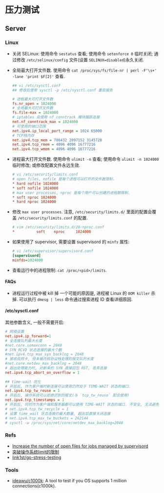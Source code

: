 # 压力测试

## Server
### Linux
* 关闭 SELinux: 使用命令 `sestatus` 查看; 使用命令 `setenforce 0` 临时关闭; 通过修改 `/etc/selinux/config` 文件(设置 `SELINUX=disabled`)永久关闭.
* 全局最大打开文件数. 使用命令 `cat /proc/sys/fs/file-nr | perl -F'\s+' -lane 'print $F[2]'` 查看.
    
    ```ini
    ## vi /etc/sysctl.conf
    ## 修改后使用 sysctl -p /etc/sysctl.conf 重启服务
    
    # 进程最大可打开文件数
    fs.nr_open = 1024000
    # 全局最大可打开文件数
    fs.file-max = 1024000
    # iptables 会使用 nf_conntrack 模块跟踪连接
    net.nf_conntrack_max = 1024000
    # 可使用的端口范围
    net.ipv4.ip_local_port_range = 1024 65000
    # TCP栈内存
    net.ipv4.tcp_mem = 786432 2097152 3145728
    net.ipv4.tcp_rmem = 4096 4096 16777216
    net.ipv4.tcp_wmem = 4096 4096 16777216
    
    ```
    
* 进程最大打开文件数. 使用命令 `ulimit -n` 查看; 使用命令 `ulimit -n 1024000` 临时修改; 或修改配置文件永远生效.

    ```ini
    # vi /etc/security/limits.conf
    # open files, nofile 是每个进程可以打开的文件数限制.
    * hard nofile 1024000
    * soft nofile 1024000
    # max user processes, nproc 是每个用户可以创建的进程数限制.
    * soft nproc 1024000
    * hard nproc 1024000
    
    ```
    
* 修改 `max user processes`. 注意, `/etc/security/limits.d/` 里面的配置会覆盖 `/etc/security/limits.conf` 的配置.

    ```ini
    # vim /etc/security/limits.d/20-nproc.conf
    *          soft    nproc     1024000

    ```    
    
* 如果使用了 supervisor, 需要设置 supervisord 的 `minfs` 属性:

    ```ini
    # vi /etc/supervisor/supervisord.conf
    [supervisord]
    minfds=1024000
    ```    
    
* 查看运行中的进程限制: `cat /proc/<pid>/limits`.

#### FAQs
* 进程运行过程中被 kill 掉
    一个可能的原因是, 进程被 Linux 的 `OOM killer` 杀掉. 可以执行 `dmesg | less` 命令通过搜索进程 ID 查看详细原因.
    
    
#### /etc/sysctl.conf

其他参数含义, 一般不需要开启:  

```ini
# 网络设置
net.ipv4.ip_forward=1
# 全连接队列最大长度
#net.core.somaxconn = 2048
# SYN_RCVD 状态连接的最大个数
#net.ipv4.tcp_max_syn_backlog = 2048
# 接收自网卡, 但未被内核协议栈处理的报文队列长度
#net.core.netdev_max_backlog = 2048
# 超出处理能力时, 对新来的 SYN 直接回包 RST, 丢弃连接
net.ipv4.tcp_abort_on_overflow = 1
    
## time-wait 优化
# 开启后, 作为客户端时新连接可以使用仍然处于 TIME-WAIT 状态的端口.
net.ipv4.tcp_tw_reuse = 1
# 开启后, 操作系统可以拒绝迟到的报文(与 `tcp_tw_reuse` 配合使用)
net.ipv4.tcp_timestamps = 1
# 开启后, 同时作为客户端和服务器都可以使用 TIME-WAIT 状态的端口. 不安全, 无法避免报文延迟, 重复等问题给新连接千万混乱.
# net.ipv4.tcp_tw_recycle = 1
# 设置 time_wait 状态连接的最大数量, 超出后直接关闭连接
# net.ipv4.tcp_max_tw_buckets = 262144
# sysctl -w /proc/sys/net/core/netdev_max_backlog=2048
```

### Refs
* [Increase the number of open files for jobs managed by supervisord](https://ma.ttias.be/increase-the-number-of-open-files-for-jobs-managed-by-supervisord/)
* [突破操作系统limit的限制](https://mp.weixin.qq.com/s/JFTUWBJmWeRp-IMYJIND5A)
* [link1st/go-stress-testing](https://github.com/link1st/go-stress-testing)
    
### Tools
* [ideawu/c1000k](https://github.com/ideawu/c1000k): A tool to test if you OS supports 1 million connections(c1000k).

